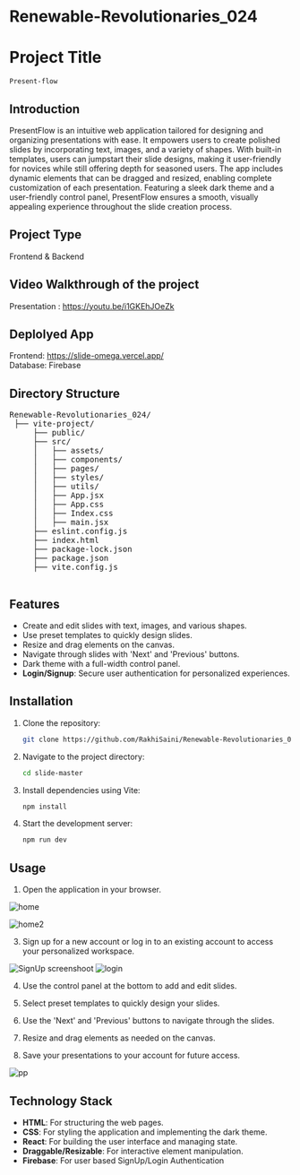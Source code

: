 # Renewable-Revolutionaries_024
# Project Title
    Present-flow

## Introduction
 PresentFlow is an intuitive web application tailored for designing and organizing presentations with ease. It empowers users to create polished slides by incorporating text, images, and a variety of shapes. With built-in templates, users can jumpstart their slide designs, making it user-friendly for novices while still offering depth for seasoned users. The app includes dynamic elements that can be dragged and resized, enabling complete customization of each presentation. Featuring a sleek dark theme and a user-friendly control panel, PresentFlow ensures a smooth, visually appealing experience throughout the slide creation process.

## Project Type
Frontend & Backend

## Video Walkthrough of the project
Presentation : https://youtu.be/i1GKEhJOeZk

## Deplolyed App
Frontend: https://slide-omega.vercel.app/ </br>
Database: Firebase


## Directory Structure
<pre>Renewable-Revolutionaries_024/
 ├── vite-project/
     ├── public/
     ├── src/
     │   ├── assets/
     │   ├── components/
     │   ├── pages/
     │   ├── styles/
     │   ├── utils/
     │   ├── App.jsx
     │   ├── App.css
     │   ├── Index.css
     │   ├── main.jsx
     ├── eslint.config.js
     ├── index.html
     ├── package-lock.json
     ├── package.json
     ├── vite.config.js 
  
</pre>

## Features

- Create and edit slides with text, images, and various shapes.
- Use preset templates to quickly design slides.
- Resize and drag elements on the canvas.
- Navigate through slides with 'Next' and 'Previous' buttons.
- Dark theme with a full-width control panel.
- **Login/Signup**: Secure user authentication for personalized experiences.



## Installation

1. Clone the repository:

    ```bash
    git clone https://github.com/RakhiSaini/Renewable-Revolutionaries_024
    ```

2. Navigate to the project directory:

    ```bash
    cd slide-master
    ```

3. Install dependencies using Vite:

    ```bash
    npm install
    ```

4. Start the development server:

    ```bash
    npm run dev
    ```

## Usage

1. Open the application in your browser.


![home](https://github.com/user-attachments/assets/c7426c9d-64e4-4d57-a557-3902445271bd)


![home2](https://github.com/user-attachments/assets/1e31e1b5-87ab-402e-ac37-9854f21b4681)


3. Sign up for a new account or log in to an existing account to access your personalized workspace.


![SignUp screenshoot](https://github.com/user-attachments/assets/b836106d-58d1-4396-b2ff-fee7f7e5a087)
![login](https://github.com/user-attachments/assets/57bf969e-50be-4805-a9f2-bdb3e77da875)

4. Use the control panel at the bottom to add and edit slides.


5. Select preset templates to quickly design your slides.



6. Use the 'Next' and 'Previous' buttons to navigate through the slides.


7. Resize and drag elements as needed on the canvas.


8. Save your presentations to your account for future access.


![pp](https://github.com/user-attachments/assets/cc8840a5-383e-47c2-82df-318d322718af)



## Technology Stack

- **HTML**: For structuring the web pages.
- **CSS**: For styling the application and implementing the dark theme.
- **React**: For building the user interface and managing state.
- **Draggable/Resizable**: For interactive element manipulation.
- **Firebase**: For user based SignUp/Login Authentication



